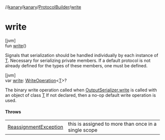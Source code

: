 //[kanary](../../../index.md)/[kanary](../index.md)/[ProtocolBuilder](index.md)/[write](write.md)

# write

[jvm]\
fun [write](write.md)()

Signals that serialization should be handled individually by each instance of [T](index.md). Necessary for serializing private members. If a default protocol is not already defined for the types of these members, one must be defined.

[jvm]\
var [write](write.md): [WriteOperation](../-write-operation/index.md)&lt;[T](index.md)&gt;?

The binary write operation called when [OutputSerializer.write](../-output-serializer/write.md) is called with an object of class [T](index.md) If not declared, then a no-op default write operation is used.

#### Throws

| | |
|---|---|
| [ReassignmentException](../-reassignment-exception/index.md) | this is assigned to more than once in a single scope |
